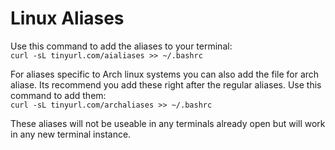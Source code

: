 # Linux Aliases
Use this command to add the aliases to your terminal:\
` curl -sL tinyurl.com/aialiases >> ~/.bashrc `

For aliases specific to Arch linux systems you can also add the file for arch aliase.
Its recommend you add these right after the regular aliases.
Use this command to add them:\
` curl -sL tinyurl.com/archaliases >> ~/.bashrc `

These aliases will not be useable in any terminals already open but will work in any new terminal instance.
